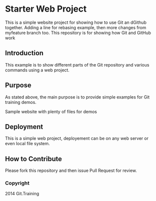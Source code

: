 # Starter Web Project

This is a simple website project for showing how to use Git an dGithub together.
Adding a line for rebasing example, then more changes from myfeature branch too.
This repository is for showing how Git and GitHub work
## Introduction

This example is to show different parts of the Git repository and various commands using a web project.

## Purpose

As stated above, the main purpose is to provide simple examples for Git training demos.

Sample website with plenty of files for demos

## Deployment

This is a simple web project, deployement can be on any web server or even local file system.

## How to Contribute

Please fork this repository and then issue Pull Request for review.

### Copyright
2014 Git.Training